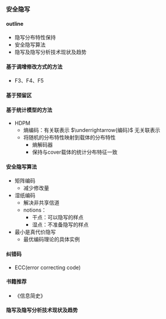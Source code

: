### 安全隐写



#### outline

- 隐写分布特性保持
- 安全隐写算法
- 隐写及隐写分析技术现状及趋势



#### 基于调增修改方式的方法

- F3、F4、F5



#### 基于预留区



#### 基于统计模型的方法

- HDPM
  - 熵编码：有关联表示 $\underrightarrow{编码}$ 无关联表示
  - 将随机的分布特性映射到载体的分布特性
    - 熵解码器
    - 保持与cover载体的统计分布特征一致



#### 安全隐写算法

- 矩阵编码
  - 减少修改量
- 湿纸编码
  - 解决非共享信道
  - notions：
    - 干点：可以隐写的样点
    - 湿点：不准备隐写的样点
- 最小是真代价隐写
  - 最优编码理论的具体实例



#### 纠错码

- ECC(error correcting code)



#### 书籍推荐

- 《信息简史》



#### 隐写及隐写分析技术现状及趋势

